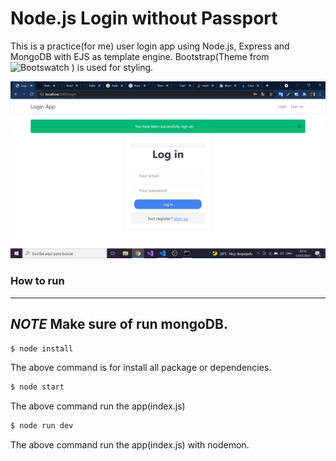 # Node.js Login without Passport

This is a practice(for me) user login app using Node.js, Express and MongoDB with EJS as template engine.
Bootstrap(Theme from ![Bootswatch](https://bootswatch.com/) ) is used for styling.

![Image demo](./demo.png)

### How to run

---
*NOTE*
Make sure of run mongoDB.
---

```sh
$ node install
```
The above command is for install all package or dependencies.

```sh
$ node start
```
The above command run the app(index.js)

```sh
$ node run dev
```
The above command run the app(index.js) with nodemon.

